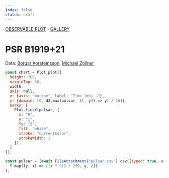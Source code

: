 ```yaml
---
index: false
status: draft
---
```


<div style="color: grey; font: 13px/25.5px var(--sans-serif); text-transform: uppercase;"><h1 style="display: none;">Plot: PSR B1919+21</h1><a href="/plot">Observable Plot</a> › <a href="/@observablehq/plot-gallery">Gallery</a></div>

# PSR B1919+21

Data: [Borgar Þorsteinsson](https://bl.ocks.org/borgar/31c1e476b8e92a11d7e9), [Michael Zöllner](http://i.document.m05.de/2013/05/23/joy-divisions-unknown-pleasures-printed-in-3d/)

```js echo
const chart = Plot.plot({
  height: 760,
  marginTop: 30,
  width,
  axis: null,
  x: {axis: "bottom", label: "Time (ms) →"},
  y: {domain: [0, d3.max(pulsar, ([, y]) => y) / 16]},
  marks: [
    Plot.lineY(pulsar, {
      x: "0",
      y: "1",
      fy: "2",
      fill: "white",
      stroke: "currentColor",
      strokeWidth: 1
    })
  ]
});
```

```js echo
const pulsar = (await FileAttachment("pulsar.csv").csv({typed: true, array: true})).flatMap((Y, z) =>
  Y.map((y, x) => [(x * 92) / 299, y, z])
);
```
